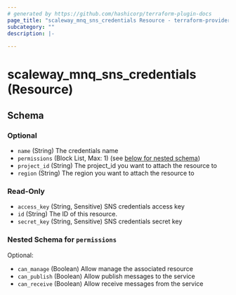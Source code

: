 ```yaml
---
# generated by https://github.com/hashicorp/terraform-plugin-docs
page_title: "scaleway_mnq_sns_credentials Resource - terraform-provider-scaleway"
subcategory: ""
description: |-
  
---
```


# scaleway_mnq_sns_credentials (Resource)





<!-- schema generated by tfplugindocs -->
## Schema

### Optional

- `name` (String) The credentials name
- `permissions` (Block List, Max: 1) (see [below for nested schema](#nestedblock--permissions))
- `project_id` (String) The project_id you want to attach the resource to
- `region` (String) The region you want to attach the resource to

### Read-Only

- `access_key` (String, Sensitive) SNS credentials access key
- `id` (String) The ID of this resource.
- `secret_key` (String, Sensitive) SNS credentials secret key

<a id="nestedblock--permissions"></a>
### Nested Schema for `permissions`

Optional:

- `can_manage` (Boolean) Allow manage the associated resource
- `can_publish` (Boolean) Allow publish messages to the service
- `can_receive` (Boolean) Allow receive messages from the service
